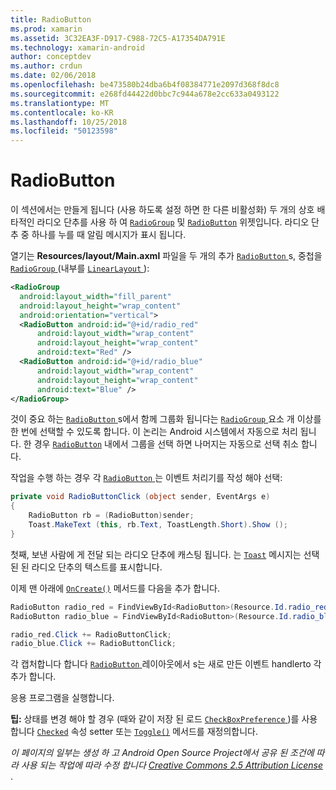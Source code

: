 ```yaml
---
title: RadioButton
ms.prod: xamarin
ms.assetid: 3C32EA3F-D917-C988-72C5-A17354DA791E
ms.technology: xamarin-android
author: conceptdev
ms.author: crdun
ms.date: 02/06/2018
ms.openlocfilehash: be473580b24dba6b4f08384771e2097d368f8dc8
ms.sourcegitcommit: e268fd44422d0bbc7c944a678e2cc633a0493122
ms.translationtype: MT
ms.contentlocale: ko-KR
ms.lasthandoff: 10/25/2018
ms.locfileid: "50123598"
---
```

# <a name="radiobutton"></a>RadioButton

이 섹션에서는 만들게 됩니다 (사용 하도록 설정 하면 한 다른 비활성화) 두 개의 상호 배타적인 라디오 단추를 사용 하 여 [`RadioGroup`](https://developer.xamarin.com/api/type/Android.Widget.RadioGroup/)
및 [`RadioButton`](https://developer.xamarin.com/api/type/Android.Widget.RadioButton/)
위젯입니다. 라디오 단추 중 하나를 누를 때 알림 메시지가 표시 됩니다.


열기는 **Resources/layout/Main.axml** 파일을 두 개의 추가 [ `RadioButton` ](https://developer.xamarin.com/api/type/Android.Widget.RadioButton/)s, 중첩을 [ `RadioGroup` ](https://developer.xamarin.com/api/type/Android.Widget.RadioGroup/) (내부를 [ `LinearLayout` ](https://developer.xamarin.com/api/type/Android.Widget.LinearLayout/)):

```xml
<RadioGroup
  android:layout_width="fill_parent"
  android:layout_height="wrap_content"
  android:orientation="vertical">
  <RadioButton android:id="@+id/radio_red"
      android:layout_width="wrap_content"
      android:layout_height="wrap_content"
      android:text="Red" />
  <RadioButton android:id="@+id/radio_blue"
      android:layout_width="wrap_content"
      android:layout_height="wrap_content"
      android:text="Blue" />
</RadioGroup>
```

것이 중요 하는 [ `RadioButton` ](https://developer.xamarin.com/api/type/Android.Widget.RadioButton/)s에서 함께 그룹화 됩니다는 [ `RadioGroup` ](https://developer.xamarin.com/api/type/Android.Widget.RadioGroup/) 요소 개 이상를 한 번에 선택할 수 있도록 합니다. 이 논리는 Android 시스템에서 자동으로 처리 됩니다. 한 경우 [`RadioButton`](https://developer.xamarin.com/api/type/Android.Widget.RadioButton/)
내에서 그룹을 선택 하면 나머지는 자동으로 선택 취소 합니다.

작업을 수행 하는 경우 각 [ `RadioButton` ](https://developer.xamarin.com/api/type/Android.Widget.RadioButton/) 는 이벤트 처리기를 작성 해야 선택:

```csharp
private void RadioButtonClick (object sender, EventArgs e)
{
    RadioButton rb = (RadioButton)sender;
    Toast.MakeText (this, rb.Text, ToastLength.Short).Show ();
}
```

첫째, 보낸 사람에 게 전달 되는 라디오 단추에 캐스팅 됩니다.
는 [`Toast`](https://developer.xamarin.com/api/type/Android.Widget.Toast/)
메시지는 선택된 된 라디오 단추의 텍스트를 표시합니다.

이제 맨 아래에 [`OnCreate()`](https://developer.xamarin.com/api/member/Android.App.Activity.OnCreate/p/Android.OS.Bundle/Android.OS.PersistableBundle)
메서드를 다음을 추가 합니다.

```csharp
RadioButton radio_red = FindViewById<RadioButton>(Resource.Id.radio_red);
RadioButton radio_blue = FindViewById<RadioButton>(Resource.Id.radio_blue);

radio_red.Click += RadioButtonClick;
radio_blue.Click += RadioButtonClick;
```

각 캡처합니다 합니다 [ `RadioButton` ](https://developer.xamarin.com/api/type/Android.Widget.RadioButton/)레이아웃에서 s는 새로 만든 이벤트 handlerto 각 추가 합니다.

응용 프로그램을 실행합니다.

**팁:** 상태를 변경 해야 할 경우 (때와 같이 저장 된 로드 [ `CheckBoxPreference` ](https://developer.xamarin.com/api/type/Android.Preferences.CheckBoxPreference/))를 사용 합니다 [`Checked`](https://developer.xamarin.com/api/property/Android.Widget.CompoundButton.Checked/)
속성 setter 또는 [`Toggle()`](https://developer.xamarin.com/api/member/Android.Widget.CompoundButton.Toggle/)
메서드를 재정의합니다.

*이 페이지의 일부는 생성 하 고 Android Open Source Project에서 공유 된 조건에 따라 사용 되는 작업에 따라 수정 합니다*
[*Creative Commons 2.5 Attribution License* ](http://creativecommons.org/licenses/by/2.5/). 

